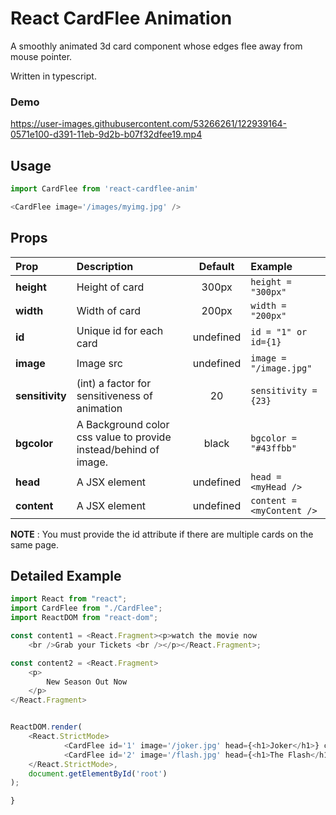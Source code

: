 # React CardFlee Animation

A smoothly animated 3d card component whose edges flee away from mouse pointer.

Written in typescript.

### Demo

https://user-images.githubusercontent.com/53266261/122939164-0571e100-d391-11eb-9d2b-b07f32dfee19.mp4

## Usage

```js
import CardFlee from 'react-cardflee-anim'

<CardFlee image='/images/myimg.jpg' />
```

## Props

| Prop | Description | Default | Example |
|:- |:- |:-:|:-|
| __height__ | Height of card | 300px | `height = "300px"` |
| __width__ | Width of card | 200px | `width = "200px"` |
| __id__ | Unique id for each card | undefined | `id = "1" or id={1}` |
| __image__ | Image src |  undefined | `image = "/image.jpg"` |
| __sensitivity__ | (int) a factor for sensitiveness of animation | 20 | `sensitivity = {23}` |
| __bgcolor__ | A Background color css value to provide instead/behind of image. | black | `bgcolor = "#43ffbb"` |
| __head__ | A JSX element | undefined | `head = <myHead />` |
| __content__ | A JSX element | undefined | `content = <myContent />` |

__NOTE__ : You must provide the id attribute if there are multiple cards on the same page.

## Detailed Example

```js
import React from "react";
import CardFlee from "./CardFlee";
import ReactDOM from "react-dom";

const content1 = <React.Fragment><p>watch the movie now
    <br />Grab your Tickets <br /></p></React.Fragment>;

const content2 = <React.Fragment>
    <p>
        New Season Out Now
    </p>
</React.Fragment>


ReactDOM.render(
    <React.StrictMode>
            <CardFlee id='1' image='/joker.jpg' head={<h1>Joker</h1>} content={content1} sensitivity={23} />
            <CardFlee id='2' image='/flash.jpg' head={<h1>The Flash</h1>} content={content2} />
    </React.StrictMode>,
    document.getElementById('root')
);

}
```
